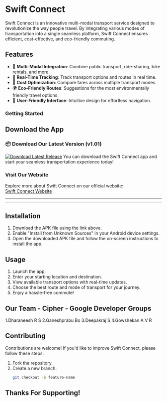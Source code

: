 # Swift Connect

Swift Connect is an innovative multi-modal transport service designed to revolutionize the way people travel. By integrating various modes of transportation into a single seamless platform, Swift Connect ensures efficient, cost-effective, and eco-friendly commuting.

## Features

- 🚌 **Multi-Modal Integration**: Combine public transport, ride-sharing, bike rentals, and more.
- 📍 **Real-Time Tracking**: Track transport options and routes in real time.
- 💸 **Cost Optimization**: Compare fares across multiple transport modes.
- 🌍 **Eco-Friendly Routes**: Suggestions for the most environmentally friendly travel options.
- 📲 **User-Friendly Interface**: Intuitive design for effortless navigation.

### Getting Started

## Download the App

### 📦 Download Our Latest Version (v1.01)

[![Download Latest Release](https://img.shields.io/badge/Download-Latest%20Version-blue)](https://github.com/Dharaneesh20/Swift_Connect/releases/latest)
You can download the Swift Connect app and start your seamless transportation experience today!

### Visit Our Website

Explore more about Swift Connect on our official website:  
[Swift Connect Website](https://dharaneesh20.github.io/Swift_Connect/)

---

---

## Installation

1. Download the APK file using the link above.
2. Enable "Install from Unknown Sources" in your Android device settings.
3. Open the downloaded APK file and follow the on-screen instructions to install the app.

## Usage

1. Launch the app.
2. Enter your starting location and destination.
3. View available transport options with real-time updates.
4. Choose the best route and mode of transport for your journey.
5. Enjoy a hassle-free commute!

## Our Team - Cipher - Google Developer Groups

1.Dharaneesh R S
2.Ganeshprabu Bo
3.Deepakraj S
4.Gowshekan A V R

## Contributing

Contributions are welcome! If you'd like to improve Swift Connect, please follow these steps:

1. Fork the repository.
2. Create a new branch:
   ```bash
   git checkout -b feature-name
## Thanks For Supporting!
